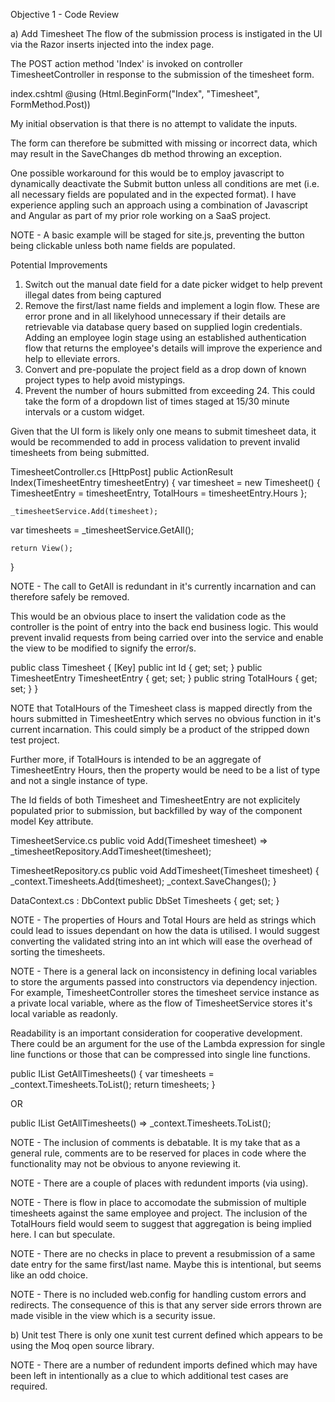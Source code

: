 Objective 1 - Code Review

a) Add Timesheet
The flow of the submission process is instigated in the UI via the Razor inserts injected into the index page.

The POST action method 'Index' is invoked on controller TimesheetController in response to the submission of the timesheet form.

index.cshtml
@using (Html.BeginForm("Index", "Timesheet", FormMethod.Post))

My initial observation is that there is no attempt to validate the inputs.

The form can therefore be submitted with missing or incorrect data, which may result in the SaveChanges db method throwing an exception.

One possible workaround for this would be to employ javascript to dynamically deactivate the Submit button unless all conditions are met (i.e. all necessary fields are populated and in the expected format).
I have experience appling such an approach using a combination of Javascript and Angular as part of my prior role working on a SaaS project.

NOTE - A basic example will be staged for site.js, preventing the button being clickable unless both name fields are populated.

Potential Improvements
1) Switch out the manual date field for a date picker widget to help prevent illegal dates from being captured
2) Remove the first/last name fields and implement a login flow. These are error prone and in all likelyhood unnecessary if their details are retrievable via database query based on supplied login credentials. Adding an employee login stage using an established authentication flow that returns the employee's details will improve the experience and help to elleviate errors.
3) Convert and pre-populate the project field as a drop down of known project types to help avoid mistypings.
4) Prevent the number of hours submitted from exceeding 24. This could take the form of a dropdown list of times staged at 15/30 minute intervals or a custom widget.

Given that the UI form is likely only one means to submit timesheet data, it would be recommended to add in process validation to prevent invalid timesheets from being submitted.

TimesheetController.cs
[HttpPost]
public ActionResult Index(TimesheetEntry timesheetEntry)
{
    var timesheet = new Timesheet()
    {
        TimesheetEntry = timesheetEntry,
        TotalHours = timesheetEntry.Hours
    };

    _timesheetService.Add(timesheet);

   var timesheets = _timesheetService.GetAll();

    return View();
}

NOTE - The call to GetAll is redundant in it's currently incarnation and can therefore safely be removed.

This would be an obvious place to insert the validation code as the controller is the point of entry into the back end business logic. This would prevent invalid requests from being carried over into the service and enable the view to be modified to signify the error/s.

public class Timesheet
{
    [Key]
    public int Id { get; set; }
    public TimesheetEntry TimesheetEntry { get; set; }
    public string TotalHours { get; set; }
}

NOTE that TotalHours of the Timesheet class is mapped directly from the hours submitted in TimesheetEntry which serves no obvious function in it's current incarnation. This could simply be a product of the stripped down test project.

Further more, if TotalHours is intended to be an aggregate of TimesheetEntry Hours, then the property would be need to be a list of type and not a single instance of type.

The Id fields of both Timesheet and TimesheetEntry are not explicitely populated prior to submission, but backfilled by way of the component model Key attribute.

TimesheetService.cs
public void Add(Timesheet timesheet) => _timesheetRepository.AddTimesheet(timesheet);

TimesheetRepository.cs
public void AddTimesheet(Timesheet timesheet)
{
    _context.Timesheets.Add(timesheet);
    _context.SaveChanges();
}


DataContext.cs : DbContext
public DbSet<Timesheet> Timesheets { get; set; }

NOTE - The properties of Hours and Total Hours are held as strings which could lead to issues dependant on how the data is utilised. I would suggest  converting the validated string into an int which will ease the overhead of sorting the timesheets.

NOTE - There is a general lack on inconsistency in defining local variables to store the arguments passed into constructors via dependency injection. For example, TimesheetController stores the timesheet service instance as a private local variable, where as the flow of TimesheetService stores it's local variable as readonly.

Readability is an important consideration for cooperative development. There could be an argument for the use of the Lambda expression for single line functions or those that can be compressed into single line functions.

public IList<Timesheet> GetAllTimesheets()
{
    var timesheets = _context.Timesheets.ToList();
    return timesheets;
}

OR

public IList<Timesheet> GetAllTimesheets() => _context.Timesheets.ToList();

NOTE - The inclusion of comments is debatable. It is my take that as a general rule, comments are to be reserved for places in code where the functionality may not be obvious to anyone reviewing it.

NOTE - There are a couple of places with redundent imports (via using).

NOTE - There is flow in place to accomodate the submission of multiple timesheets against the same employee and project. The inclusion of the TotalHours field would seem to suggest that aggregation is being implied here. I can but speculate.

NOTE - There are no checks in place to prevent a resubmission of a same date entry for the same first/last name. Maybe this is intentional, but seems like an odd choice.

NOTE - There is no included web.config for handling custom errors and redirects. The consequence of this is that any server side errors thrown are made visible in the view which is a security issue.

b) Unit test
There is only one xunit test current defined which appears to be using the Moq open source library.

NOTE - There are a number of redundent imports defined which may have been left in intentionally as a clue to which additional test cases are required.

